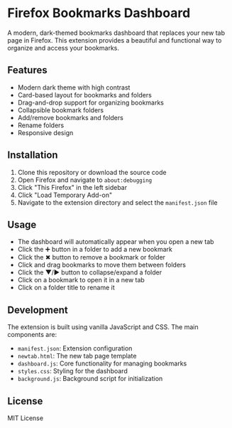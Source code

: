 # Firefox Bookmarks Dashboard

A modern, dark-themed bookmarks dashboard that replaces your new tab page in Firefox. This extension provides a beautiful and functional way to organize and access your bookmarks.

## Features

- Modern dark theme with high contrast
- Card-based layout for bookmarks and folders
- Drag-and-drop support for organizing bookmarks
- Collapsible bookmark folders
- Add/remove bookmarks and folders
- Rename folders
- Responsive design

## Installation

1. Clone this repository or download the source code
2. Open Firefox and navigate to `about:debugging`
3. Click "This Firefox" in the left sidebar
4. Click "Load Temporary Add-on"
5. Navigate to the extension directory and select the `manifest.json` file

## Usage

- The dashboard will automatically appear when you open a new tab
- Click the ➕ button in a folder to add a new bookmark
- Click the ✖ button to remove a bookmark or folder
- Click and drag bookmarks to move them between folders
- Click the ▼/▶ button to collapse/expand a folder
- Click on a bookmark to open it in a new tab
- Click on a folder title to rename it

## Development

The extension is built using vanilla JavaScript and CSS. The main components are:

- `manifest.json`: Extension configuration
- `newtab.html`: The new tab page template
- `dashboard.js`: Core functionality for managing bookmarks
- `styles.css`: Styling for the dashboard
- `background.js`: Background script for initialization

## License

MIT License 